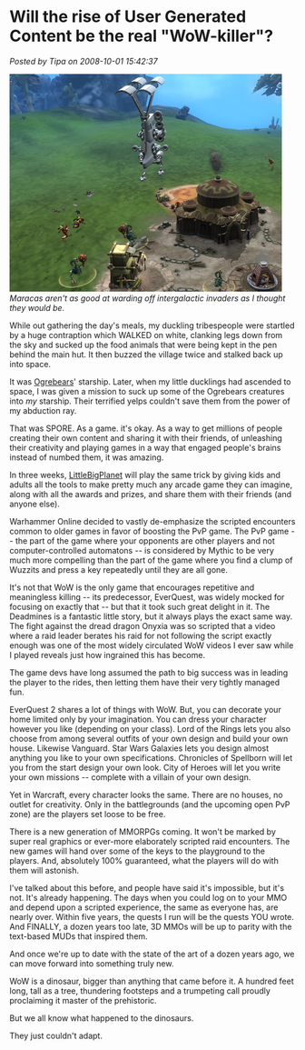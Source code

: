 # Will the rise of User Generated Content be the real "WoW-killer"?

*Posted by Tipa on 2008-10-01 15:42:37*

![](../../../uploads/2008/10/sporeapp-2008-09-28-08-02-17-19.jpg "sporeapp-2008-09-28-08-02-17-19")  
*Maracas aren't as good at warding off intergalactic invaders as I thought they would be.*

While out gathering the day's meals, my duckling tribespeople were startled by a huge contraption which WALKED on white, clanking legs down from the sky and sucked up the food animals that were being kept in the pen behind the main hut. It then buzzed the village twice and stalked back up into space.

It was [Ogrebears](http://ogrebear.com/)' starship. Later, when my little ducklings had ascended to space, I was given a mission to suck up some of the Ogrebears creatures into *my* starship. Their terrified yelps couldn't save them from the power of my abduction ray.

That was SPORE. As a game. it's okay. As a way to get millions of people creating their own content and sharing it with their friends, of unleashing their creativity and playing games in a way that engaged people's brains instead of numbed them, it was amazing.

In three weeks, [LittleBigPlanet](http://blog.wired.com/geekdad/2008/10/geekdad-gets-ha.html) will play the same trick by giving kids and adults all the tools to make pretty much any arcade game they can imagine, along with all the awards and prizes, and share them with their friends (and anyone else). 

Warhammer Online decided to vastly de-emphasize the scripted encounters common to older games in favor of boosting the PvP game. The PvP game -- the part of the game where your opponents are other players and not computer-controlled automatons -- is considered by Mythic to be very much more compelling than the part of the game where you find a clump of Wuzzits and press a key repeatedly until they are all gone.

It's not that WoW is the only game that encourages repetitive and meaningless killing -- its predecessor, EverQuest, was widely mocked for focusing on exactly that -- but that it took such great delight in it. The Deadmines is a fantastic little story, but it always plays the exact same way. The fight against the dread dragon Onyxia was so scripted that a video where a raid leader berates his raid for not following the script exactly enough was one of the most widely circulated WoW videos I ever saw while I played reveals just how ingrained this has become.

The game devs have long assumed the path to big success was in leading the player to the rides, then letting them have their very tightly managed fun.

EverQuest 2 shares a lot of things with WoW. But, you can decorate your home limited only by your imagination. You can dress your character however you like (depending on your class). Lord of the Rings lets you also choose from among several outfits of your own design and build your own house. Likewise Vanguard. Star Wars Galaxies lets you design almost anything you like to your own specifications. Chronicles of Spellborn will let you from the start design your own look. City of Heroes will let you write your own missions -- complete with a villain of your own design.

Yet in Warcraft, every character looks the same. There are no houses, no outlet for creativity. Only in the battlegrounds (and the upcoming open PvP zone) are the players set loose to be free.

There is a new generation of MMORPGs coming. It won't be marked by super real graphics or ever-more elaborately scripted raid encounters. The new games will hand over some of the keys to the playground to the players. And, absolutely 100% guaranteed, what the players will do with them will astonish.

I've talked about this before, and people have said it's impossible, but it's not. It's already happening. The days when you could log on to your MMO and depend upon a scripted experience, the same as everyone has, are nearly over. Within five years, the quests I run will be the quests YOU wrote. And FINALLY, a dozen years too late, 3D MMOs will be up to parity with the text-based MUDs that inspired them.

And once we're up to date with the state of the art of a dozen years ago, we can move forward into something truly new.

WoW is a dinosaur, bigger than anything that came before it. A hundred feet long, tall as a tree, thundering footsteps and a trumpeting call proudly proclaiming it master of the prehistoric.

But we all know what happened to the dinosaurs.

They just couldn't adapt.


